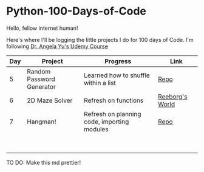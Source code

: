 # Python-100-Days-of-Code

Hello, fellow internet human!

Here's where I'll be logging the little projects I do for 100 days of Code. I'm following [Dr. Angela Yu's Udemy Course](https://www.udemy.com/course/100-days-of-code/)

| Day | Project | Progress | Link |
|-----|---------|----------|------|
|5|Random Password Generator|Learned how to shuffle within a list|[Repo](https://github.com/paulipotter/Python-100-Days-of-Code/blob/main/Password-Generator/main.py)|
|6|2D Maze Solver|Refresh on functions|[Reeborg's World](https://reeborg.ca/reeborg.html?lang=en&mode=python&menu=worlds%2Fmenus%2Freeborg_intro_en.json&name=Maze&url=worlds%2Ftutorial_en%2Fmaze1.json)|
|7|Hangman!|Refresh on planning code, importing modules|[Repo](https://github.com/paulipotter/Python-100-Days-of-Code/tree/main/Hangman)|
||||
||||
||||
||||
||||
||||
||||
||||

TO DO:
Make this md prettier!


